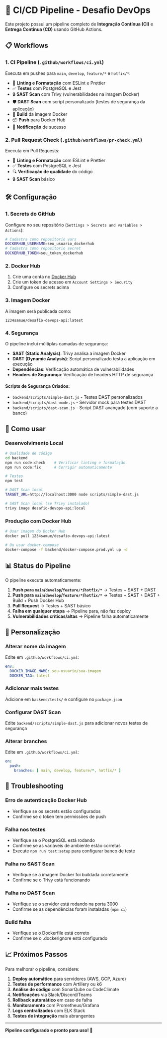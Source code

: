 # 🚀 CI/CD Pipeline - Desafio DevOps

Este projeto possui um pipeline completo de **Integração Contínua (CI)** e **Entrega Contínua (CD)** usando GitHub Actions.

## 📋 Workflows

### 1. **CI Pipeline** (`.github/workflows/ci.yml`)
Executa em pushes para `main`, `develop`, `feature/*` e `hotfix/*`:
- 📏 **Linting e Formatação** com ESLint e Prettier
- ✅ **Testes** com PostgreSQL e Jest
- 🔒 **SAST Scan** com Trivy (vulnerabilidades na imagem Docker)
- 🛡️ **DAST Scan** com script personalizado (testes de segurança da aplicação)
- 🐳 **Build** da imagem Docker
- 📦 **Push** para Docker Hub
- 📢 **Notificação** de sucesso

### 2. **Pull Request Check** (`.github/workflows/pr-check.yml`)
Executa em Pull Requests:
- 📏 **Linting e Formatação** com ESLint e Prettier
- ✅ **Testes** com PostgreSQL e Jest
- 🔍 **Verificação de qualidade** do código
- 🔒 **SAST Scan** básico

## 🛠️ Configuração

### 1. **Secrets do GitHub**
Configure no seu repositório (`Settings > Secrets and variables > Actions`):

```bash
# Cadastra como repositorio vars
DOCKERHUB_USERNAME=seu_usuario_dockerhub 
# Cadastra como repositorio secret
DOCKERHUB_TOKEN=seu_token_dockerhub
```

### 2. **Docker Hub**
1. Crie uma conta no [Docker Hub](https://hub.docker.com)
2. Crie um token de acesso em `Account Settings > Security`
3. Configure os secrets acima

### 3. **Imagem Docker**
A imagem será publicada como:
```
1234samue/desafio-devops-api:latest
```

### 4. **Segurança**
O pipeline inclui múltiplas camadas de segurança:
- **SAST (Static Analysis)**: Trivy analisa a imagem Docker
- **DAST (Dynamic Analysis)**: Script personalizado testa a aplicação em execução
- **Dependências**: Verificação automática de vulnerabilidades
- **Headers de Segurança**: Verificação de headers HTTP de segurança

#### **Scripts de Segurança Criados:**
- `backend/scripts/simple-dast.js` - Testes DAST personalizados
- `backend/scripts/dast-mode.js` - Servidor mock para testes DAST
- `backend/scripts/dast-scan.js` - Script DAST avançado (com suporte a banco)

## 🚀 Como usar

### **Desenvolvimento Local**
```bash
# Qualidade de código
cd backend
npm run code:check    # Verificar linting e formatação
npm run code:fix      # Corrigir automaticamente

# Testes
npm test

# DAST Scan local
TARGET_URL=http://localhost:3000 node scripts/simple-dast.js

# SAST Scan local (se Trivy instalado)
trivy image desafio-devops-api:local
```

### **Produção com Docker Hub**
```bash
# Usar imagem do Docker Hub
docker pull 1234samue/desafio-devops-api:latest

# Ou usar docker-compose
docker-compose -f backend/docker-compose.prod.yml up -d
```

## 📊 Status do Pipeline

O pipeline executa automaticamente:

1. **Push para `main`/`develop`/`feature/*`/`hotfix/*`** → Testes + SAST + DAST 
3. **Push para `main`/`develop`/`feature/*`/`hotfix/*`** → Testes + SAST + DAST + Build + Push Docker Hub
4. **Pull Request** → Testes + SAST básico
5. **Falha em qualquer etapa** → Pipeline para, não faz deploy
6. **Vulnerabilidades críticas/altas** → Pipeline falha automaticamente

## 🔧 Personalização

### **Alterar nome da imagem**
Edite em `.github/workflows/ci.yml`:
```yaml
env:
  DOCKER_IMAGE_NAME: seu-usuario/sua-imagem
  DOCKER_TAG: latest
```

### **Adicionar mais testes**
Adicione em `backend/tests/` e configure no `package.json`

### **Configurar DAST Scan**
Edite `backend/scripts/simple-dast.js` para adicionar novos testes de segurança

### **Alterar branches**
Edite em `.github/workflows/ci.yml`:
```yaml
on:
  push:
    branches: [ main, develop, feature/*, hotfix/* ]
```

## 🐛 Troubleshooting

### **Erro de autenticação Docker Hub**
- Verifique se os secrets estão configurados
- Confirme se o token tem permissões de push

### **Falha nos testes**
- Verifique se o PostgreSQL está rodando
- Confirme se as variáveis de ambiente estão corretas
- Execute `npm run test:setup` para configurar banco de teste

### **Falha no SAST Scan**
- Verifique se a imagem Docker foi buildada corretamente
- Confirme se o Trivy está funcionando

### **Falha no DAST Scan**
- Verifique se o servidor está rodando na porta 3000
- Confirme se as dependências foram instaladas (`npm ci`)

### **Build falha**
- Verifique se o Dockerfile está correto
- Confirme se o .dockerignore está configurado

## 📈 Próximos Passos

Para melhorar o pipeline, considere:

1. **Deploy automático** para servidores (AWS, GCP, Azure)
2. **Testes de performance** com Artillery ou k6
3. **Análise de código** com SonarQube ou CodeClimate
4. **Notificações** via Slack/Discord/Teams
5. **Rollback automático** em caso de falha
6. **Monitoramento** com Prometheus/Grafana
7. **Logs centralizados** com ELK Stack
8. **Testes de integração** mais abrangentes

---

**Pipeline configurado e pronto para uso! 🎯** 